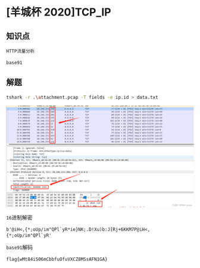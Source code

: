 # [羊城杯 2020]TCP_IP

## 知识点

`HTTP流量分析`

`base91`

## 解题

```bash
tshark -r .\attachment.pcap -T fields -e ip.id > data.txt
```

![ ](./img/135-1.png)

`16`进制解密

```
b'@iH<,{*;oUp/im"QPl`yR*ie}NK;.D!Xu)b:J[Rj+6KKM7P@iH<,{*;oUp/im"QPl`yR'
```

`base91`解码

```
flag{wMt84iS06mCbbfuOfuVXCZ8MSsAFN1GA}
```
